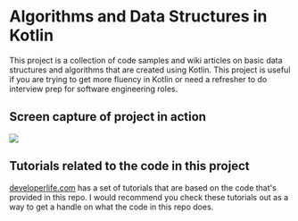 # Algorithms and Data Structures in Kotlin

This project is a collection of code samples and wiki articles on basic data structures and
algorithms that are created using Kotlin. This project is useful if you are trying to get
more fluency in Kotlin or need a refresher to do interview prep for software engineering
roles.

## Screen capture of project in action
<img src="https://raw.githubusercontent.com/nazmulidris/algorithms-in-kotlin/master/docs/images/algo.gif"></img>

## Tutorials related to the code in this project
[developerlife.com](https://developerlife.com/category/CS/) has a set of tutorials that
are based on the code that's provided in this repo. I would recommend you check these
tutorials out as a way to get a handle on what the code in this repo does.
